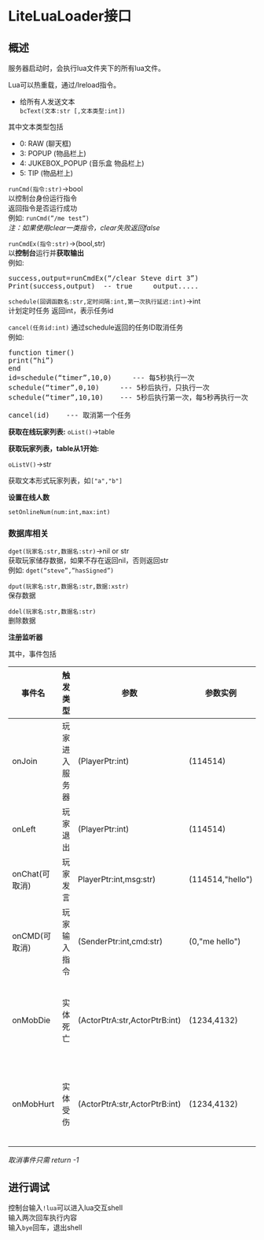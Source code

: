 # LiteLuaLoader接口

## 概述

服务器启动时，会执行lua文件夹下的所有lua文件。

Lua可以热重载，通过/lreload指令。

- 给所有人发送文本</br>
`bcText(文本:str [,文本类型:int])`

其中文本类型包括

- 0: RAW (聊天框)
- 3: POPUP (物品栏上)
- 4: JUKEBOX_POPUP (音乐盒 物品栏上)
- 5: TIP (物品栏上)

`runCmd(指令:str)`->bool</br>
以控制台身份运行指令</br>
返回指令是否运行成功</br>
例如: `runCmd(”/me test”)`</br>
*注：如果使用clear一类指令，clear失败返回false*

`runCmdEx(指令:str)`->(bool,str)</br>
以**控制台**运行并**获取输出**</br>
例如:
<pre>
success,output=runCmdEx(“/clear Steve dirt 3”)
Print(success,output)  -- true     output.....
</pre>

`schedule(回调函数名:str,定时间隔:int,第一次执行延迟:int)`->int</br>
计划定时任务 返回int，表示任务id</br>

`cancel(任务id:int)`
通过schedule返回的任务ID取消任务</br>
例如:
<pre>
function timer()
print(“hi”)
end
id=schedule(“timer”,10,0)     --- 每5秒执行一次
schedule(“timer”,0,10)     --- 5秒后执行，只执行一次
schedule(“timer”,10,10)    --- 5秒后执行第一次，每5秒再执行一次

cancel(id)    --- 取消第一个任务
</pre>

**获取在线玩家列表:** 
`oList()`->table

**获取玩家列表，table从1开始:** 

`oListV()`->str</br>

获取文本形式玩家列表，如`["a","b"]`

**设置在线人数**

`setOnlineNum(num:int,max:int)`

### 数据库相关
`dget(玩家名:str,数据名:str)`->nil or str</br>
获取玩家储存数据，如果不存在返回nil，否则返回str</br>
例如: `dget(“steve”,”hasSigned”)`

`dput(玩家名:str,数据名:str,数据:xstr)`</br>
保存数据

`ddel(玩家名:str,数据名:str)`</br>
删除数据

**注册监听器**

其中，事件包括

事件名|触发类型|参数|参数实例|备注
--|---|---|---|--
onJoin| 玩家进入服务器 |(PlayerPtr:int)|(114514)| |
onLeft|玩家退出|(PlayerPtr:int)|(114514)| |
onChat(可取消)|玩家发言|PlayerPtr:int,msg:str)|(114514,"hello")| |
onCMD(可取消)|玩家输入指令|(SenderPtr:int,cmd:str)|(0,"me hello")| SenderPtr可能为0|
onMobDie|实体死亡|(ActorPtrA:str,ActorPtrB:int)|(1234,4132)|ActorPtrA为死亡生物指针,ActorPtrB为杀死该生物的生物的指针(可能为0)|
onMobHurt|实体受伤|(ActorPtrA:str,ActorPtrB:int)|(1234,4132)|ActorPtrA为受伤生物指针,ActorPtrB为攻击该生物的生物的指针(可能为0)|

*取消事件只需 return -1*

## 进行调试
控制台输入`!lua`可以进入lua交互shell</br>
输入两次回车执行内容</br>
输入`bye`回车，退出shell
